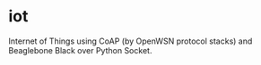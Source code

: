 # iot
Internet of Things using CoAP (by OpenWSN protocol stacks) and Beaglebone Black over Python Socket.
